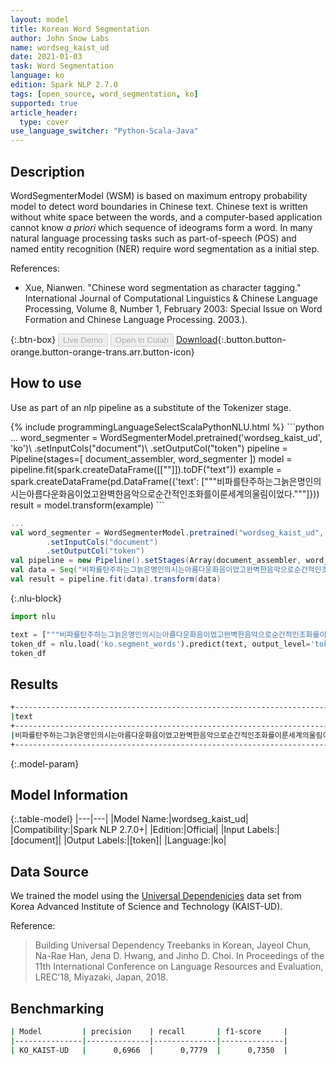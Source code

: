 ```yaml
---
layout: model
title: Korean Word Segmentation
author: John Snow Labs
name: wordseg_kaist_ud
date: 2021-01-03
task: Word Segmentation
language: ko
edition: Spark NLP 2.7.0
tags: [open_source, word_segmentation, ko]
supported: true
article_header:
  type: cover
use_language_switcher: "Python-Scala-Java"
---
```


## Description

WordSegmenterModel (WSM) is based on maximum entropy probability model to detect word boundaries in Chinese text. Chinese text is written without white space between the words, and a computer-based application cannot know _a priori_ which sequence of ideograms form a word. In many natural language processing tasks such as part-of-speech (POS) and named entity recognition (NER) require word segmentation as a initial step.


References:

- Xue, Nianwen. "Chinese word segmentation as character tagging." International Journal of Computational Linguistics & Chinese Language Processing, Volume 8, Number 1, February 2003: Special Issue on Word Formation and Chinese Language Processing. 2003.).

{:.btn-box}
<button class="button button-orange" disabled>Live Demo</button>
<button class="button button-orange" disabled>Open in Colab</button>
[Download](https://s3.amazonaws.com/auxdata.johnsnowlabs.com/public/models/wordseg_kaist_ud_ko_2.7.0_2.4_1609693294761.zip){:.button.button-orange.button-orange-trans.arr.button-icon}

## How to use

Use as part of an nlp pipeline as a substitute of the Tokenizer stage.

<div class="tabs-box" markdown="1">
{% include programmingLanguageSelectScalaPythonNLU.html %}
```python
...
word_segmenter = WordSegmenterModel.pretrained('wordseg_kaist_ud', 'ko')\
        .setInputCols("document")\
        .setOutputCol("token")
pipeline = Pipeline(stages=[
        document_assembler,
        word_segmenter
        ])
model = pipeline.fit(spark.createDataFrame([[""]]).toDF("text"))
example = spark.createDataFrame(pd.DataFrame({'text': ["""비파를탄주하는그늙은명인의시는아름다운화음이었고완벽한음악으로순간적인조화를이룬세계의울림이었다."""]}))
result = model.transform(example)
```

```scala
...
val word_segmenter = WordSegmenterModel.pretrained("wordseg_kaist_ud", "ko")
        .setInputCols("document")
        .setOutputCol("token")
val pipeline = new Pipeline().setStages(Array(document_assembler, word_segmenter))
val data = Seq("비파를탄주하는그늙은명인의시는아름다운화음이었고완벽한음악으로순간적인조화를이룬세계의울림이었다.").toDF("text")
val result = pipeline.fit(data).transform(data)
```

{:.nlu-block}
```python
import nlu

text = ["""비파를탄주하는그늙은명인의시는아름다운화음이었고완벽한음악으로순간적인조화를이룬세계의울림이었다."""]
token_df = nlu.load('ko.segment_words').predict(text, output_level='token')
token_df
```

</div>

## Results

```bash
+-------------------------------------------------------------------------------------------------+---------------------------------------------------------------------------------------------------------------------------------+
|text                                                                                             |result                                                                                                                           |
+-------------------------------------------------------------------------------------------------+---------------------------------------------------------------------------------------------------------------------------------+
|비파를탄주하는그늙은명인의시는아름다운화음이었고완벽한음악으로순간적인조화를이룬세계의울림이었다.|[비파를, 탄주하는, 그, 늙은, 명인의, 시는, 아름다운, 화음이었고, 완벽한, 음악으로, 순간적인, 조화를, 이룬, 세계의, 울림이었다, .]|
+-------------------------------------------------------------------------------------------------+---------------------------------------------------------------------------------------------------------------------------------+
```

{:.model-param}
## Model Information

{:.table-model}
|---|---|
|Model Name:|wordseg_kaist_ud|
|Compatibility:|Spark NLP 2.7.0+|
|Edition:|Official|
|Input Labels:|[document]|
|Output Labels:|[token]|
|Language:|ko|

## Data Source

We trained the model using the [Universal Dependenicies](universaldependencies.org) data set from Korea Advanced Institute of Science and Technology (KAIST-UD).

Reference:

> Building Universal Dependency Treebanks in Korean, Jayeol Chun, Na-Rae Han, Jena D. Hwang, and Jinho D. Choi. 
In Proceedings of the 11th International Conference on Language Resources and Evaluation, LREC'18, Miyazaki, Japan, 2018.

## Benchmarking

```bash
| Model         | precision    | recall       | f1-score     |
|---------------|--------------|--------------|--------------|
| KO_KAIST-UD   |      0,6966  |      0,7779  |      0,7350  |
```
